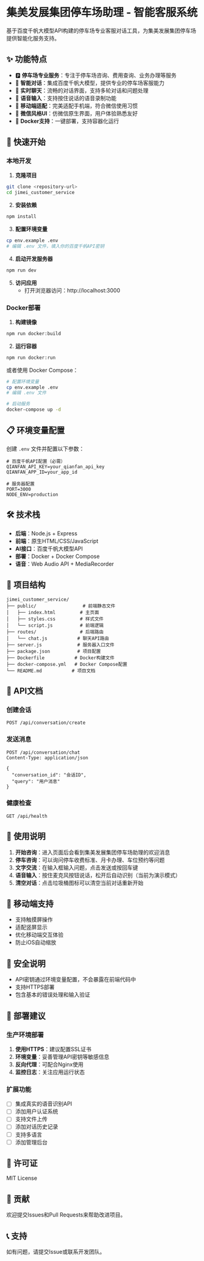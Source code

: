 # 集美发展集团停车场助理 - 智能客服系统

基于百度千帆大模型API构建的停车场专业客服对话工具，为集美发展集团停车场提供智能化服务支持。

## ✨ 功能特点

- 🅿️ **停车场专业服务**：专注于停车场咨询、费用查询、业务办理等服务
- 🤖 **智能对话**：集成百度千帆大模型，提供专业的停车场客服能力
- 💬 **实时聊天**：流畅的对话界面，支持多轮对话和问题处理
- 🎤 **语音输入**：支持按住说话的语音录制功能
- 📱 **移动端适配**：完美适配手机端，符合微信使用习惯
- 🎨 **微信风格UI**：仿微信原生界面，用户体验熟悉友好
- 🐳 **Docker支持**：一键部署，支持容器化运行

## 🚀 快速开始

### 本地开发

1. **克隆项目**
```bash
git clone <repository-url>
cd jimei_customer_service
```

2. **安装依赖**
```bash
npm install
```

3. **配置环境变量**
```bash
cp env.example .env
# 编辑 .env 文件，填入你的百度千帆API密钥
```

4. **启动开发服务器**
```bash
npm run dev
```

5. **访问应用**
   - 打开浏览器访问：http://localhost:3000

### Docker部署

1. **构建镜像**
```bash
npm run docker:build
```

2. **运行容器**
```bash
npm run docker:run
```

或者使用 Docker Compose：

```bash
# 配置环境变量
cp env.example .env
# 编辑 .env 文件

# 启动服务
docker-compose up -d
```

## 📋 环境变量配置

创建 `.env` 文件并配置以下参数：

```env
# 百度千帆API配置（必需）
QIANFAN_API_KEY=your_qianfan_api_key
QIANFAN_APP_ID=your_app_id

# 服务器配置
PORT=3000
NODE_ENV=production
```

## 🛠️ 技术栈

- **后端**：Node.js + Express
- **前端**：原生HTML/CSS/JavaScript
- **AI接口**：百度千帆大模型API
- **部署**：Docker + Docker Compose
- **语音**：Web Audio API + MediaRecorder

## 📁 项目结构

```
jimei_customer_service/
├── public/                 # 前端静态文件
│   ├── index.html         # 主页面
│   ├── styles.css         # 样式文件
│   └── script.js          # 前端逻辑
├── routes/                # 后端路由
│   └── chat.js           # 聊天API路由
├── server.js             # 服务器入口文件
├── package.json          # 项目配置
├── Dockerfile           # Docker构建文件
├── docker-compose.yml   # Docker Compose配置
└── README.md           # 项目文档
```

## 🔧 API文档

### 创建会话
```http
POST /api/conversation/create
```

### 发送消息
```http
POST /api/conversation/chat
Content-Type: application/json

{
  "conversation_id": "会话ID",
  "query": "用户消息"
}
```

### 健康检查
```http
GET /api/health
```

## 🎯 使用说明

1. **开始咨询**：进入页面后会看到集美发展集团停车场助理的欢迎消息
2. **停车咨询**：可以询问停车收费标准、月卡办理、车位预约等问题
3. **文字交流**：在输入框输入问题，点击发送或按回车键
4. **语音输入**：按住麦克风按钮说话，松开后自动识别（当前为演示模式）
5. **清空对话**：点击垃圾桶图标可以清空当前对话重新开始

## 📱 移动端支持

- 支持触摸屏操作
- 适配竖屏显示
- 优化移动端交互体验
- 防止iOS自动缩放

## 🔐 安全说明

- API密钥通过环境变量配置，不会暴露在前端代码中
- 支持HTTPS部署
- 包含基本的错误处理和输入验证

## 🚀 部署建议

### 生产环境部署

1. **使用HTTPS**：建议配置SSL证书
2. **环境变量**：妥善管理API密钥等敏感信息
3. **反向代理**：可配合Nginx使用
4. **监控日志**：关注应用运行状态

### 扩展功能

- [ ] 集成真实的语音识别API
- [ ] 添加用户认证系统
- [ ] 支持文件上传
- [ ] 添加对话历史记录
- [ ] 支持多语言
- [ ] 添加管理后台

## 📄 许可证

MIT License

## 🤝 贡献

欢迎提交Issues和Pull Requests来帮助改进项目。

## 📞 支持

如有问题，请提交Issue或联系开发团队。 